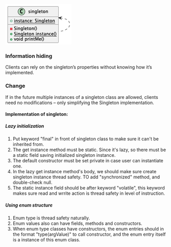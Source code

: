 ![uml class diagram](singleton.png)

### Information hiding
Clients can
rely on the singleton’s
properties without knowing
how it’s implemented.
### Change
If in the future multiple
instances of a singleton class
are allowed, clients need no
modifications – only simplifying
the Singleton implementation.

#### Implementation of singleton:
##### Lazy initialization
1. Put keyword "final" in front of singleton class to make sure it can't be inherited from.
2. The get instance method must be static. Since it's lazy, so there must be a static field saving initialized singleton instance.
3. The default constructor must be set private in case user can instantiate one.
4. In the lazy get instance method's body, we should make sure create singleton instance thread safety. TO add "synchronized" method, and double-check null.
5. The static instance field should be after keyword "volatile", this keyword makes sure read and wrrite action is thread safety in level of instruction.


##### Using enum structure
1. Enum type is thread safety naturally.
2. Enum values also can have fields, methods and constructors.
3. When enum type classes have constructors, the enum entries should in the format "type(argValue)" to call constructor, and the enum entry itself is a instance of this enum class.
